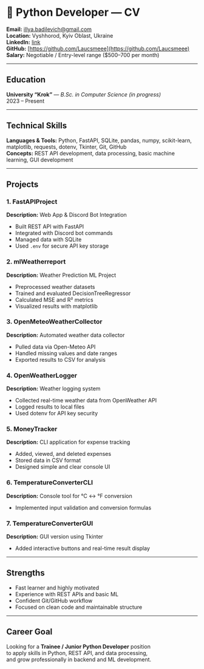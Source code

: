 # 🐍 Python Developer — CV

**Email:** illya.badilevich@gmail.com  
**Location:** Vyshhorod, Kyiv Oblast, Ukraine  
**LinkedIn:** [link](https://www.linkedin.com/in/%D1%96%D0%BB%D0%BB%D1%8F-%D0%B1%D0%B0%D0%B4%D0%B8%D0%BB%D0%B5%D0%B2%D0%B8%D1%87-a08781382/)  
**GitHub:** [https://github.com/Laucsmeee](https://github.com/Laucsmeee)  
**Salary:** Negotiable / Entry-level range ($500–700 per month)  

---

##  Education  
**University “Krok”** — *B.Sc. in Computer Science (in progress)*  
 2023 – Present  

---

##  Technical Skills  
**Languages & Tools:** Python, FastAPI, SQLite, pandas, numpy, scikit-learn, matplotlib, requests, dotenv, Tkinter, Git, GitHub  
**Concepts:** REST API development, data processing, basic machine learning, GUI development  

---

##  Projects  

### 1. FastAPIProject  
**Description:** Web App & Discord Bot Integration  
- Built REST API with FastAPI  
- Integrated with Discord bot commands  
- Managed data with SQLite  
- Used `.env` for secure API key storage  

### 2. mlWeatherreport  
**Description:** Weather Prediction ML Project  
- Preprocessed weather datasets  
- Trained and evaluated DecisionTreeRegressor  
- Calculated MSE and R² metrics  
- Visualized results with matplotlib  

### 3. OpenMeteoWeatherCollector  
**Description:** Automated weather data collector  
- Pulled data via Open-Meteo API  
- Handled missing values and date ranges  
- Exported results to CSV for analysis  

### 4. OpenWeatherLogger  
**Description:** Weather logging system  
- Collected real-time weather data from OpenWeather API  
- Logged results to local files  
- Used dotenv for API key security  

### 5. MoneyTracker  
**Description:** CLI application for expense tracking  
- Added, viewed, and deleted expenses  
- Stored data in CSV format  
- Designed simple and clear console UI  

### 6. TemperatureConverterCLI  
**Description:** Console tool for °C ↔ °F conversion  
- Implemented input validation and conversion formulas  

### 7. TemperatureConverterGUI  
**Description:** GUI version using Tkinter  
- Added interactive buttons and real-time result display  

---

##  Strengths  
- Fast learner and highly motivated  
- Experience with REST APIs and basic ML  
- Confident Git/GitHub workflow  
- Focused on clean code and maintainable structure  

---

##  Career Goal  
Looking for a **Trainee / Junior Python Developer** position  
to apply skills in Python, REST API, and data processing,  
and grow professionally in backend and ML development.  
